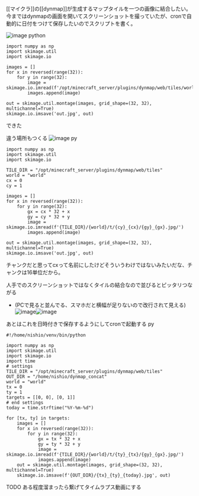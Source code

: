 
[[マイクラ]]の[[dynmap]]が生成するマップタイルを一つの画像に結合したい。
今まではdynmapの画面を開いてスクリーンショットを撮っていたが、cronで自動的に日付をつけて保存したいのでスクリプトを書く。

![image](https://gyazo.com/9a4bbeaf9294c91a928f480b5fc64753/thumb/1000)
python

```
import numpy as np
import skimage.util
import skimage.io

images = []
for x in reversed(range(32)):
    for y in range(32):
        image = skimage.io.imread(f'/opt/minecraft_server/plugins/dynmap/web/tiles/world/t/0_0/{y}_{x}.jpg/')
        images.append(image)

out = skimage.util.montage(images, grid_shape=(32, 32), multichannel=True)
skimage.io.imsave('out.jpg', out)
```

できた

違う場所もつくる
![image](https://gyazo.com/996417bb9053e75bc9aa86cbddb9719c/thumb/1000)
py

```
import numpy as np
import skimage.util
import skimage.io

TILE_DIR = "/opt/minecraft_server/plugins/dynmap/web/tiles"
world = "world"
cx = 0
cy = 1

images = []
for x in reversed(range(32)):
    for y in range(32):
        gx = cx * 32 + x
        gy = cy * 32 + y
        image = skimage.io.imread(f'{TILE_DIR}/{world}/t/{cy}_{cx}/{gy}_{gx}.jpg/')
        images.append(image)

out = skimage.util.montage(images, grid_shape=(32, 32), multichannel=True)
skimage.io.imsave('out.jpg', out)
```

チャンクだと思ってcxって名前にしたけどそういうわけではないみたいだな、チャンクは16単位だから。

人手でのスクリーンショットではなくタイルの結合なので並びるとピッタリつながる
- (PCで見ると並んでる、スマホだと横幅が足りないので改行されて見える)
![image](https://gyazo.com/9a4bbeaf9294c91a928f480b5fc64753/thumb/1000)![image](https://gyazo.com/996417bb9053e75bc9aa86cbddb9719c/thumb/1000)

あとはこれを日時付きで保存するようにしてcronで起動する
py

```
#!/home/nishio/venv/bin/python

import numpy as np
import skimage.util
import skimage.io
import time
# settings
TILE_DIR = "/opt/minecraft_server/plugins/dynmap/web/tiles"
OUT_DIR = "/home/nishio/dynmap_concat"
world = "world"
tx = 0
ty = 1
targets = [[0, 0], [0, 1]]
# end settings
today = time.strftime("%Y-%m-%d")

for [tx, ty] in targets:
    images = []
    for x in reversed(range(32)):
        for y in range(32):
            gx = tx * 32 + x
            gy = ty * 32 + y
            image = skimage.io.imread(f'{TILE_DIR}/{world}/t/{ty}_{tx}/{gy}_{gx}.jpg/')
            images.append(image)
    out = skimage.util.montage(images, grid_shape=(32, 32), multichannel=True)
    skimage.io.imsave(f'{OUT_DIR}/{tx}_{ty}_{today}.jpg', out)
```


TODO ある程度溜まったら繋げてタイムラプス動画にする
